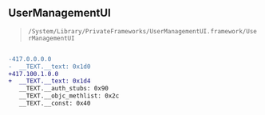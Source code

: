 ## UserManagementUI

> `/System/Library/PrivateFrameworks/UserManagementUI.framework/UserManagementUI`

```diff

-417.0.0.0.0
-  __TEXT.__text: 0x1d0
+417.100.1.0.0
+  __TEXT.__text: 0x1d4
   __TEXT.__auth_stubs: 0x90
   __TEXT.__objc_methlist: 0x2c
   __TEXT.__const: 0x40

```
